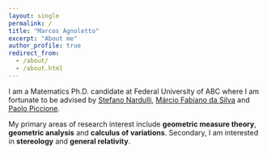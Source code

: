 ```yaml
---
layout: single
permalink: /
title: "Marcos Agnoletto"
excerpt: "About me"
author_profile: true
redirect_from: 
  - /about/
  - /about.html
---
```


I am a Matematics Ph.D. candidate at Federal University of ABC where I am fortunate to be advised by [Stefano Nardulli](http://professor.ufabc.edu.br/~stefano.nardulli/index.html), [Márcio Fabiano da Silva](http://lattes.cnpq.br/7618767393745018) and [Paolo Piccione](https://www.ime.usp.br/~piccione/).

My primary areas of research interest include **geometric measure theory**, **geometric analysis** and **calculus of variations**. Secondary, I am interested in **stereology** and **general relativity**.
